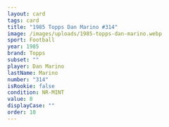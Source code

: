 ```yaml
---
layout: card
tags: card
title: "1985 Topps Dan Marino #314"
image: /images/uploads/1985-topps-dan-marino.webp
sport: Football
year: 1985
brand: Topps
subset: ""
player: Dan Marino
lastName: Marino
number: "314"
isRookie: false
condition: NR-MINT
value: 8
displayCase: ""
order: 10
---
```

